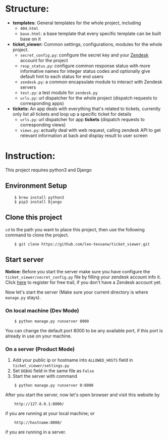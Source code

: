 # Structure:

- **templates:** General templates for the whole project, including  
    - `404.html`
    - `base.html`: a base template that every specific template can be built
        base on it
- **ticket_viewer:** Common settings, configurations, modules for the whole project.
    - `secret_config.py`: configure the secret key and your
        [Zendesk](https://zendesk.com) account for the project
    - `resp_status.py`: configure common response status with more informative
        names for integer status codes and optionally give default hint to each
        status for end users
    - `zendesk.py`: a common encapsulate module to interact with Zendesk servers
    - `test.py`: a test module for `zendesk.py`
    - `urls.py`: url dispatcher for the whole project
        (dispatch requests to corresponding apps)
- **tickets:** An app deals with everything that's related to tickets,
    currently only list all tickets and loop up a specific ticket for details
    - `urls.py`: url dispatcher for app **tickets**
        (dispatch requests to corresponding views)
    - `views.py`: actually deal with web request, calling zendesk API to get
        relevant information at back and display result to user screen


# Instruction:
This project requires python3 and Django
## Environment Setup
```shell
    $ brew install python3
    $ pip3 install Django
```
## Clone this project

`cd` to the path you want to place this project, then use the following
command to clone the project.

```shell
    $ git clone https://github.com/leo-texuanw/ticket_viewer.git
```

## Start server

**Notice:** Before you start the server make sure you have configure the
`ticket_viewer/secret_config.py` file by filling your zendesk account info it.
Click [here](<https://www.zendesk.com/register/free-trial/>) to register for
free trail, if you don't have a Zendesk account yet.  

Now let's start the server (Make sure your current directory is where `manage.py` stays).

### On local machine (Dev Mode)

```shell
    $ python manage.py runserver 8000
```

You can change the default port 8000 to be any available port, if this port is
already in use on your machine.  

### On a server (Product Mode)

1. Add your public ip or hostname into `ALLOWED_HOSTS` field in `ticket_viewer/settings.py`
2. Set `DEBUG` field in the same file as `False`
3. Start the server with command

```    shell
    $ python manage.py runserver 0:8000
```

After you start the server, now let's open browser and visit this website by
```
    http://127.0.0.1:8000/
```
if you are running at your local machine; or

```
    http://hostname:8000/
```
if you are running in a server.
